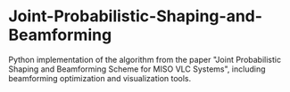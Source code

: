 # Joint-Probabilistic-Shaping-and-Beamforming
Python implementation of the algorithm from the paper "Joint Probabilistic Shaping and Beamforming Scheme for MISO VLC Systems", including beamforming optimization and visualization tools.
